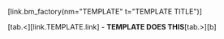 [link.bm_factory(nm="TEMPLATE" t="TEMPLATE TITLE")]

[tab.<][link.TEMPLATE.link] - **TEMPLATE DOES THIS**[tab.>][b]
